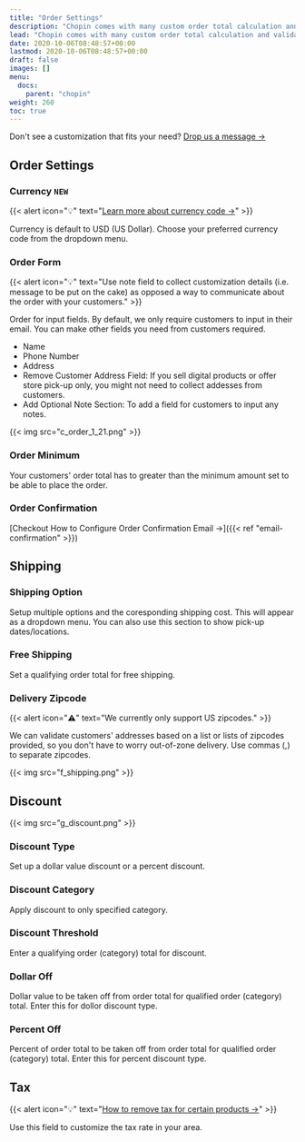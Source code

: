 ```yaml
---
title: "Order Settings"
description: "Chopin comes with many custom order total calculation and validation settings. Merchants can take advantage of these options to customize order total calculation. We recommend using these rules whenever possible. In general, communicating these rules over descriptions is not only ineffective, it also causes unnecessary confusion to the shoppers (your customers)."
lead: "Chopin comes with many custom order total calculation and validation settings. Merchants can take advantage of these options to customize order total calculation. We recommend using these rules whenever possible. In general, communicating these rules over descriptions is not only ineffective, it also causes unnecessary confusion to the shoppers (your customers)."
date: 2020-10-06T08:48:57+00:00
lastmod: 2020-10-06T08:48:57+00:00
draft: false
images: []
menu:
  docs:
    parent: "chopin"
weight: 260
toc: true
---
```


Don't see a customization that fits your need? [Drop us a message →](/docs/introduction/introduction/#contact-us)

## Order Settings

### Currency `NEW`

{{< alert icon="💡" text="<a href='https://en.wikipedia.org/wiki/ISO_4217#Active_codes' target='_blank'>Learn more about currency code →</a>" >}}

Currency is default to USD (US Dollar). Choose your preferred currency code from the dropdown menu.

### Order Form

{{< alert icon="💡" text="Use note field to collect customization details (i.e. message to be put on the cake) as opposed a way to communicate about the order with your customers." >}}

Order for input fields. By default, we only require customers to input in their email. You can make other fields you need from customers required.

- Name
- Phone Number
- Address
- Remove Customer Address Field: If you sell digital products or offer store pick-up only, you might not need to collect addesses from customers.
- Add Optional Note Section: To add a field for customers to input any notes.

{{< img src="c_order_1_21.png" >}}

### Order Minimum

Your customers' order total has to greater than the minimum amount set to be able to place the order.

### Order Confirmation

[Checkout How to Configure Order Confirmation Email →]({{< ref "email-confirmation" >}})

## Shipping

### Shipping Option

Setup multiple options and the coresponding shipping cost. This will appear as a dropdown menu. You can also use this section to show pick-up dates/locations.

### Free Shipping

Set a qualifying order total for free shipping.

### Delivery Zipcode

{{< alert icon="⚠️" text="We currently only support US zipcodes." >}}

We can validate customers' addresses based on a list or lists of zipcodes provided, so you don't have to worry out-of-zone delivery. Use commas (,) to separate zipcodes.

{{< img src="f_shipping.png" >}}

## Discount

{{< img src="g_discount.png" >}}

### Discount Type

Set up a dollar value discount or a percent discount.

### Discount Category

Apply discount to only specified category.

### Discount Threshold

Enter a qualifying order (category) total for discount.

### Dollar Off

Dollar value to be taken off from order total for qualified order (category) total. Enter this for dollor discount type.

### Percent Off

Percent of order total to be taken off from order total for qualified order (category) total. Enter this for percent discount type.

## Tax

{{< alert icon="💡" text="<a href='/docs/apps/chopin/product-configuration/#no_tax'>How to remove tax for certain products →</a>" >}}

Use this field to customize the tax rate in your area.
